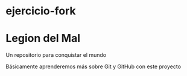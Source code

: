 # ejercicio-fork

# Legion del Mal
Un repositorio para conquistar el mundo

Básicamente aprenderemos más sobre Git y GitHub con este proyecto